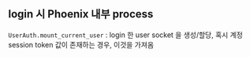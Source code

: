 ## login 시 Phoenix 내부 process

`UserAuth.mount_current_user` : login 한 user socket 을 생성/할당, 혹시 계정 session token 값이 존재하는 경우, 이것을 가져옴 